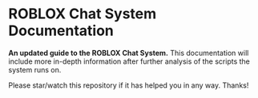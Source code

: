 # ROBLOX Chat System Documentation

**An updated guide to the ROBLOX Chat System.**
This documentation will include more in-depth information after further analysis of the scripts the system runs on.

Please star/watch this repository if it has helped you in any way.
Thanks!
